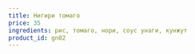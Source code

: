 ```yaml
---
title: Нигири томаго
price: 35
ingredients: рис, томаго, нори, соус унаги, кунжут
product_id: gn02
---
```



